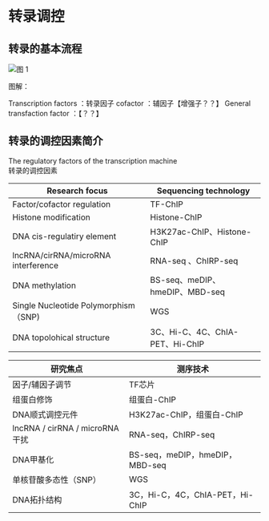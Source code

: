 # 转录调控

## 转录的基本流程

![图 1](img/Chapter01_Transcription_20200606_17_28_51.png)  

图解：

Transcription factors ：转录因子
cofactor ：辅因子【增强子？？】
General transfaction factor ：【？？】

## 转录的调控因素简介

The regulatory  factors of  the transcription machine  
转录的调控因素

|            Research focus            |      Sequencing technology      |
| ------------------------------------ | ------------------------------- |
| Factor/cofactor regulation           | TF-ChIP                         |
| Histone modification                 | Histone-ChIP                    |
| DNA cis-regulatiry  element          | H3K27ac-ChIP、Histone-ChIP      |
| lncRNA/cirRNA/microRNA interference  | RNA-seq 、ChIRP-seq             |
| DNA methylation                      | BS-seq、meDIP、hmeDIP、MBD-seq  |
| Single Nucleotide Polymorphism（SNP) | WGS                             |
| DNA topolohical structure            | 3C、Hi-C、4C、ChIA-PET、Hi-ChIP |

|            研究焦点            |            测序技术             |
| ------------------------------ | ------------------------------- |
| 因子/辅因子调节                | TF芯片                          |
| 组蛋白修饰                     | 组蛋白-ChIP                     |
| DNA顺式调控元件                | H3K27ac-ChIP，组蛋白-ChIP       |
| lncRNA / cirRNA / microRNA干扰 | RNA-seq，ChIRP-seq              |
| DNA甲基化                      | BS-seq，meDIP，hmeDIP，MBD-seq  |
| 单核苷酸多态性（SNP）          | WGS                             |
| DNA拓扑结构                    | 3C，Hi-C，4C，ChIA-PET，Hi-ChIP |

